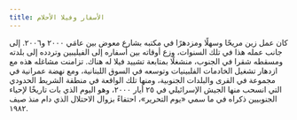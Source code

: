 ```yaml
---
title: الأسفار وفيلا الأحلام
---
```


كان عمل زين مريحًا وسهلًا ومزدهرًا في مكتبه بشارع معوض بين عامَي ٢٠٠٠ و٢٠٠٦. إلى جانب عمله هذا في تلك السنوات، وزع أوقاته بين أسفاره إلى الفيليبين وتردده إلى بلدته ومسقطه شقرا في الجنوب، منشغلًا بمتابعة تشييد فيلا له هناك. تزامنت مشاغله هذه مع ازدهار تشغيل الخادمات الفلبينيات وتوسعه في السوق اللبنانية، ومع نهضة عمرانية في مجموعة في القرى والبلدات الجنوبية، ومنها تلك الواقعة في منطقة الشريط الحدودي التي انسحب منها الجيش الإسرائيلي في ٢٥ أيار ٢٠٠٠، وهو اليوم الذي بات تاريخًا لإحياء الجنوبيين ذكراه في ما سمي «يوم التحرير»، احتفاءً بزوال الاحتلال الذي دام منذ صيف ١٩٨٢.
